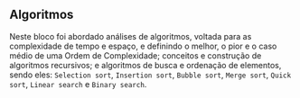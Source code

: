 ## Algoritmos

Neste bloco foi abordado análises de algoritmos, voltada para as complexidade de tempo e espaço, e definindo o melhor, o pior e o caso médio de uma Ordem de Complexidade; conceitos e construção de algoritmos recursivos; e algoritmos de busca e ordenação de elementos, sendo eles: `Selection sort`, `Insertion sort`, `Bubble sort`, `Merge sort`, `Quick sort`, `Linear search` e `Binary search`.

